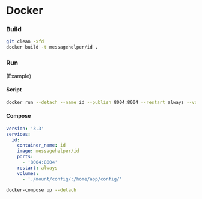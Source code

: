 # Docker

### Build

``` sh
git clean -xfd
docker build -t messagehelper/id .
```

### Run

(Example)

#### Script

``` sh
docker run --detach --name id --publish 8004:8004 --restart always --volume ./mount/config/:/home/app/config/ messagehelper/id
```

#### Compose

``` yaml
version: '3.3'
services:
  id:
    container_name: id
    image: messagehelper/id
    ports:
      - '8004:8004'
    restart: always
    volumes:
      - './mount/config/:/home/app/config/'
```

``` sh
docker-compose up --detach
```

